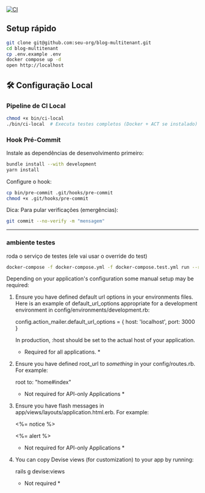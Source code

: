 [![CI](https://github.com/marcosrenatodev/blog-multitenant/actions/workflows/ci.yml/badge.svg)](https://github.com/marcosrenatodev/blog-multitenant/actions/workflows/ci.yml)
## Setup rápido

```bash
git clone git@github.com:seu-org/blog-multitenant.git
cd blog-multitenant
cp .env.example .env
docker compose up -d
open http://localhost
```
## 🛠️ Configuração Local

### Pipeline de CI Local

```bash
chmod +x bin/ci-local
./bin/ci-local  # Executa testes completos (Docker + ACT se instalado)
```
### Hook Pré-Commit
Instale as dependências de desenvolvimento primeiro:

```bash
bundle install --with development
yarn install
```
Configure o hook:

```bash
cp bin/pre-commit .git/hooks/pre-commit
chmod +x .git/hooks/pre-commit
```
Dica: Para pular verificações (emergências):

```bash
git commit --no-verify -m "mensagem"
```

---

### ambiente testes

roda o serviço de testes \(ele vai usar o override do test\)

```bash
docker-compose -f docker-compose.yml -f docker-compose.test.yml run --rm test
```
Depending on your application's configuration some manual setup may be required:

  1. Ensure you have defined default url options in your environments files. Here
     is an example of default_url_options appropriate for a development environment
     in config/environments/development.rb:

       config.action_mailer.default_url_options = { host: 'localhost', port: 3000 }

     In production, :host should be set to the actual host of your application.

     * Required for all applications. *

  2. Ensure you have defined root_url to *something* in your config/routes.rb.
     For example:

       root to: "home#index"
     
     * Not required for API-only Applications *

  3. Ensure you have flash messages in app/views/layouts/application.html.erb.
     For example:

       <p class="notice"><%= notice %></p>
       <p class="alert"><%= alert %></p>

     * Not required for API-only Applications *

  4. You can copy Devise views (for customization) to your app by running:

       rails g devise:views
       
     * Not required *   